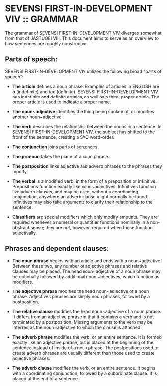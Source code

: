 #  SEVENSI FIRST-IN-DEVELOPMENT VIV :: GRAMMAR  #

The grammar of SEVENSI FIRST-IN-DEVELOPMENT VIV diverges somewhat from that of JÄSTŪGEI VIII.
This document aims to serve as an overview to how sentences are roughly constructed.

##  Parts of speech:  ##

SEVENSI FIRST-IN-DEVELOPMENT VIV utilizes the following broad "parts of speech":

-   __The article__ defines a noun phrase.
    Examples of articles in ENGLISH are *a* (indefinite) and *the* (definite).
    SEVENSI FIRST-IN-DEVELOPMENT VIV has indefinite and definite articles, as well as a third, proper article.
    The proper article is used to indicate a proper name.

-   __The noun~adjective__ identifies the thing being spoken of, or modifies another noun~adjective

-   __The verb__ describes the relationship between the nouns in a sentence.
    In SEVENSI FIRST-IN-DEVELOPMENT VIV, the subject has shifted to the front of the sentence, creating a SVO word-order.

-   __The conjunction__ joins parts of sentences.

-   __The pronoun__ takes the place of a noun phrase.

-   __The postposition__ links adjective and adverb phrases to the phrases they modify.

-   __The verbal__ is a modified verb, in the form of a preposition or infinitive.
    Prepositions function exactly like noun~adjectives.
    Infinitives function like adverb clauses, and may be used, without a coordinating conjunction, anywhere an adverb clause might normally be found.
    Infinitives may also take arguments to clarify their relationship to the sentence.

-   __Classifiers__ are special modifiers which only modify amounts.
    They are required whenever a numeral or quantifier functions nominally in a non-abstract sense; they are *not*, however, required when these function adjectivally.

##  Phrases and dependent clauses:  ##

-   __The noun phrase__ begins with an article and ends with a noun~adjective.
    Between these two, any number of adjective phrases and relative clauses may be placed.
    The head noun~adjective of a noun phrase may be optionally followed by additional noun~adjectives, which function as modifiers.

-   __The adjective phrase__ modifies the head noun~adjective of a noun phrase.
    Adjectives phrases are simply noun phrases, followed by a postposition.

-   __The relative clause__ modifies the head noun~adjective of a noun phrase.
    It differs from an adjective phrase in that it contains a verb and is not terminated by a postposition.
    Missing arguments to the verb may be inferred as the noun~adjective to which the clause is attached.

-   __The adverb phrase__ modifies the verb, or an entire sentence.
    It is formed exactly like an adjective phrase, but is placed at the beginning of the sentence instead of inside of a noun phrase.
    The postpositions used to create adverb phrases are usually different than those used to create adjective phrases.

-   __The adverb clause__ modifies the verb, or an entire sentence.
    It begins with a coordinating conjunction, followed by a subordinate clause.
    It is placed at the end of a sentence.

